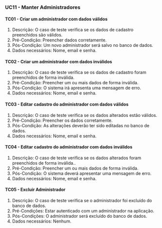 ### UC11 - Manter Administradores
#### TC01 - Criar um administrador com dados válidos
1. Descrição: O caso de teste verifica se os dados de cadastro preenchidos são válidos. 
2. Pré-Condição: Preencher dados corretamente.
3. Pós-Condição: Um novo administrador será salvo no banco de dados.
4. Dados necessários: Nome, email e senha.

#### TC02 - Criar um administrador com dados inválidos
1. Descrição: O caso de teste verifica se os dados de cadastro foram preenchidos de forma inválida. 
2. Pré-Condição: Preencher um ou mais dados de forma inválida. 
3. Pós-Condição: O sistema irá apresenta uma mensagem de erro. 
4. Dados necessários: Nome, email e senha.

#### TC03 - Editar cadastro do administrador com dados válidos
1. Descrição: O caso de teste verifica se os dados alterados estão válidos.
2. Pré-Condição: Preencher os dados corretamente.
3. Pós-Condição: As alterações deverão ter sido editadas no banco de dados. 
4. Dados necessários: Nome, email e senha.

#### TC04 - Editar cadastro do administrador com dados inválidos
1. Descrição: O caso de teste verifica se os dados alterados foram preenchidos de forma inválida.. 
2. Pré-Condição: Preencher um ou mais dados de forma inválida.
3. Pós-Condição: O sistema deverá apresentar uma mensagem de erro.
4. Dados necessários: Nome, email e senha.

#### TC05 - Excluir Administrador
1. Descrição: O caso de teste verifica se o administrador foi excluído do banco de dados. 
2. Pré-Condições: Estar autenticado com um administrador na aplicação.
3. Pós-Condições: O administrador será excluído do banco de dados.
4. Dados necessários: Nenhum.





